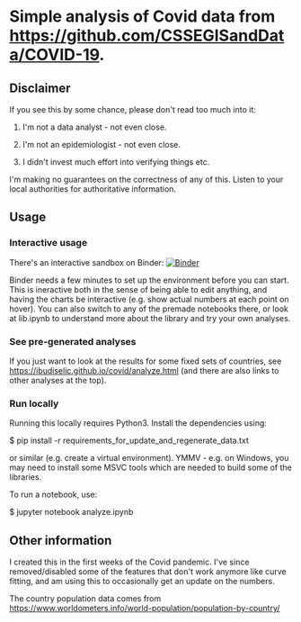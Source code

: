 # Simple analysis of Covid data from https://github.com/CSSEGISandData/COVID-19.

## Disclaimer

If you see this by some chance, please don't read too much into it:

1. I'm not a data analyst - not even close.

2. I'm not an epidemiologist - not even close.

3. I didn't invest much effort into verifying things etc.

I'm making no guarantees on the correctness of any of this. Listen to your local authorities for authoritative information.

## Usage

### Interactive usage

There's an interactive sandbox on Binder: [![Binder](https://mybinder.org/badge_logo.svg)](https://mybinder.org/v2/gh/ibudiselic/covid/master?filepath=binder_sandbox.ipynb)

Binder needs a few minutes to set up the environment before you can start.
This is ineractive both in the sense of being able to edit anything, and having the charts be interactive (e.g. show actual numbers at each point on hover). 
You can also switch to any of the premade notebooks there, or look at lib.ipynb to understand more about the library and try your own analyses.

### See pre-generated analyses

If you just want to look at the results for some fixed sets of countries, see https://ibudiselic.github.io/covid/analyze.html (and there are also links to other analyses at the top).

### Run locally

Running this locally requires Python3. Install the dependencies using:

$ pip install -r requirements_for_update_and_regenerate_data.txt

or similar (e.g. create a virtual environment). YMMV - e.g. on Windows, you may need to install some MSVC tools which are needed to build some of the libraries.

To run a notebook, use:

$ jupyter notebook analyze.ipynb

## Other information

I created this in the first weeks of the Covid pandemic. I've since removed/disabled some of the features that don't work anymore like curve fitting, and am using this to occasionally get an update on the numbers.

The country population data comes from https://www.worldometers.info/world-population/population-by-country/
